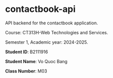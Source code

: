 # contactbook-api

API backend for the contactbook application.

Course: CT313H-Web Technologies and Services.

Semester 1, Academic year: 2024-2025.

**Student ID**: B2111916

**Student Name**: Vo Quoc Bang

**Class Number**: M03

